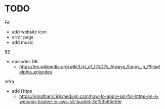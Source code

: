 
# TODO
Fe
* add website icon
* error page
* add music

BE
* episodes DB
  * https://en.wikipedia.org/wiki/List_of_It%27s_Always_Sunny_in_Philadelphia_episodes

Infra
* add Https
  * https://jonathans199.medium.com/how-to-apply-ssl-for-https-on-a-webapp-hosted-in-aws-s3-bucket-3ef53565e51e
